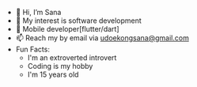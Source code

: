 - 👋 Hi, I’m Sana
- 👀 My interest is software development
- 🌱 Mobile developer[flutter/dart]
- 📫 Reach my by email via udoekongsana@gmail.com
- Fun Facts:
  - I'm an extroverted introvert
  - Coding is my hobby
  - I'm 15 years old
 
 


<!---
SanaUdoekong/SanaUdoekong is a ✨ special ✨ repository because its `README.md` (this file) appears on your GitHub profile.
You can click the Preview link to take a look at your changes.
--->

